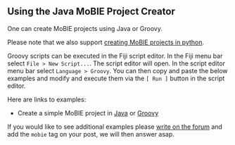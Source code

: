 ## Using the Java MoBIE Project Creator

One can create MoBIE projects using Java or Groovy.

Please note that we also support [creating MoBIE projects in python](https://github.com/mobie/mobie-utils-python?tab=readme-ov-file#mobie-utils-python).

Groovy scripts can be executed in the Fiji script editor.
In the Fiji menu bar select `File > New Script...`. The script editor will open.
In the script editor menu bar select `Language > Groovy`. 
You can then copy and paste the below examples and modify and execute them via the `[ Run ]` button in the script editor.

Here are links to examples:

- Create a simple MoBIE project in [Java](https://github.com/mobie/mobie-viewer-fiji/blob/main/src/test/java/examples/CreateMoBIEProject.java) or [Groovy](https://github.com/mobie/mobie-viewer-fiji/blob/main/src/test/java/examples/CreateMoBIEProject.groovy)

If you would like to see additional examples please [write on the forum](https://forum.image.sc/) and add the `mobie` tag on your post, we will then answer asap.
